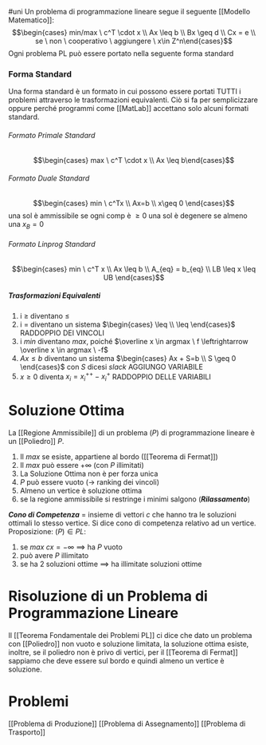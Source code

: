 #uni 
Un problema di programmazione lineare segue il seguente [[Modello Matematico]]:
$$\begin{cases} min/max \ c^T \cdot x \\ Ax \leq b \\ Bx \geq d \\ Cx = e \\ se \ non \ cooperativo \ aggiungere \ x\in Z^n\end{cases}$$
Ogni problema PL può essere portato nella seguente forma standard
### Forma Standard
Una forma standard è un formato in cui possono essere portati TUTTI i problemi attraverso le trasformazioni equivalenti. Ciò si fa per semplicizzare oppure perché programmi come [[MatLab]] accettano solo alcuni formati standard.
###### Formato Primale Standard
$$\begin{cases} max \ c^T \cdot x \\ Ax \leq b\end{cases}$$
###### Formato Duale Standard
$$\begin{cases} min \ c^Tx \\ Ax=b \\ x\geq 0 \end{cases}$$
una sol è ammissibile se ogni comp è $\geq0$
una sol è degenere se almeno una $x_B = 0$ 
###### Formato Linprog Standard
$$\begin{cases} min \ c^T x \\ Ax \leq b \\ A_{eq} = b_{eq} \\ LB \leq x \leq UB \end{cases}$$
##### Trasformazioni Equivalenti
1. i $\geq$ diventano $\leq$
2. i $=$ diventano un sistema $\begin{cases} \leq \\ \leq \end{cases}$ RADDOPPIO DEI VINCOLI
3. i $min$ diventano $max$, poiché $\overline x \in argmax \ f \leftrightarrow \overline x \in argmax \ -f$ 
4.  $Ax \leq b$ diventano un sistema $\begin{cases} Ax + S=b \\ S \geq 0 \end{cases}$ con $S$ dicesi $slack$ AGGIUNGO VARIABILE
5. $x \geq 0$ diventa $x_i = x_i^{++} - x_i^+$ RADDOPPIO DELLE VARIABILI
# Soluzione Ottima
La [[Regione Ammissibile]] di un problema $(P)$ di programmazione lineare è un [[Poliedro]] $P$. 
1. Il $max$ se esiste, appartiene al bordo ([[Teorema di Fermat]])
2. Il $max$ può essere $+\infty$ (con $P$ illimitati)
3. La Soluzione Ottima non è per forza unica
4. $P$ può essere vuoto ($\to$ ranking dei vincoli)
5. Almeno un vertice è soluzione ottima
6. se la regione ammissibile si restringe i minimi salgono (___Rilassamento___)

___Cono di Competenza___ = insieme di vettori $c$ che hanno tra le soluzioni ottimali lo stesso vertice. Si dice cono di competenza relativo ad un vertice.
Proposizione:
$(P) \in PL$:
1. se $max \ cx = -\infty$ $\implies$ ha $P$ vuoto
2.  può avere $P$ illimitato
3. se ha $2$ soluzioni ottime $\implies$ ha illimitate soluzioni ottime
# Risoluzione di un Problema di Programmazione Lineare
Il [[Teorema Fondamentale dei Problemi PL]] ci dice che dato un problema con [[Poliedro]] non vuoto e soluzione limitata, la soluzione ottima esiste, inoltre, se il poliedro non è privo di vertici, per il [[Teorema di Fermat]] sappiamo che deve essere sul bordo e quindi almeno un vertice è soluzione.
# Problemi
[[Problema di Produzione]] 
[[Problema di Assegnamento]] 
[[Problema di Trasporto]] 